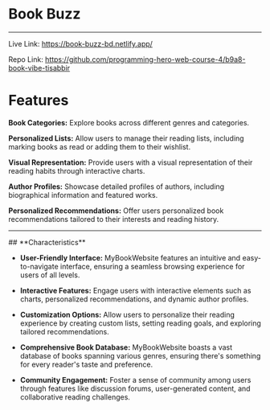 <h1>Book Buzz</h1>
<hr/>

Live Link: https://book-buzz-bd.netlify.app/

Repo Link: https://github.com/programming-hero-web-course-4/b9a8-book-vibe-tisabbir

# **Features**

**Book Categories:** Explore books across different genres and categories.

**Personalized Lists:** Allow users to manage their reading lists, including marking books as read or adding them to their wishlist.

**Visual Representation:** Provide users with a visual representation of their reading habits through interactive charts.

**Author Profiles:** Showcase detailed profiles of authors, including biographical information and featured works.

**Personalized Recommendations:** Offer users personalized book recommendations tailored to their interests and reading history.

<hr />
## **Characteristics**

- **User-Friendly Interface:** MyBookWebsite features an intuitive and easy-to-navigate interface, ensuring a seamless browsing experience for users of all levels.

- **Interactive Features:** Engage users with interactive elements such as charts, personalized recommendations, and dynamic author profiles.

- **Customization Options:** Allow users to personalize their reading experience by creating custom lists, setting reading goals, and exploring tailored recommendations.

- **Comprehensive Book Database:** MyBookWebsite boasts a vast database of books spanning various genres, ensuring there's something for every reader's taste and preference.

- **Community Engagement:** Foster a sense of community among users through features like discussion forums, user-generated content, and collaborative reading challenges.
